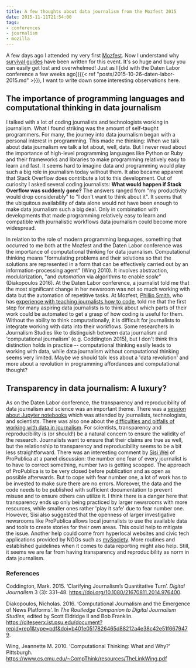```yaml
---
title: A few thoughts about data journalism from the Mozfest 2015
date: 2015-11-11T21:54:00
tags:
- conferences
- journalism
- mozilla
---
```


A few days ago I attended my very first [Mozfest](https://web.archive.org/web/20160108225114/https://2015.mozillafestival.org/). Now I understand why [survival guides](https://web.archive.org/web/20131024125125/http://digitalbydefault.com/2013/10/19/mozfest-survival-guide/) have been written for this event. It's so huge and busy you can easily get lost and overwhelmed! Just as I [did with the Daten Labor conference a few weeks ago]({{< ref "posts/2015-10-26-daten-labor-2015.md" >}}), I want to write down some interesting observations here.

## The importance of programming languages and computational thinking in data journalism

I talked with a lot of coding journalists and technologists working in journalism. What I found striking was the amount of self-taught programmers. For many, the journey into data journalism began with a personal interest in programming. This made me thinking: When we talk about data journalism we talk a lot about, well, data. But I never read about the importance of high-level programming languages like Python or Ruby and their frameworks and libraries to make programming relatively easy to learn and fast. It seems hard to imagine data and programming would play such a big role in journalism today without them. It also became apparent that Stack Overflow does contribute a lot to this development. Out of curiosity I asked several coding journalists: **What would happen if Stack Overflow was suddenly gone?** The answers ranged from "my productivity would drop considerably" to "I don't want to think about it". It seems that the ubiquitous availability of data alone would not have been enough to make data journalism such a big deal. Only in combination with developments that made programming relatively easy to learn and compatible with journalistic workflows data journalism could become more widespread.

In relation to the role of modern programming languages, something that occurred to me both at the Mozfest and the Daten Labor conference was the importance of computational thinking for data journalism. Computational thinking means "formulating problems and their solutions so that the solutions are represented in a form that can be effectively carried out by an information-processing agent" (Wing 2010). It involves abstraction, modularization, "and *automation* via algorithms to enable *scale*" (Diakopoulos 2016). At the Daten Labor conference, a journalist told me that the most significant change in her newsroom was not so much working with data but the automation of repetitive tasks. At Mozfest, [Phillip Smith](https://web.archive.org/web/20151104063300/https://twitter.com/phillipadsmith), who has [experience with teaching journalists how to code](https://web.archive.org/web/20160419001716/http://www.phillipadsmith.com/2015/10/mozfest-learn-to-code.html), told me that the first step for many aspiring data journalists is to think about which parts of their work could be automated to get a grasp of how coding is useful for them. Without the ability to think computationally, it is difficult for journalists to integrate working with data into their workflows. Some researchers in Journalism Studies like to distinguish between data journalism and 'computational journalism' (e.g. Coddington 2015), but I don't think this distinction holds in practice -- computational thinking easily leads to working with data, while data journalism without computational thinking seems very limited. Maybe we should talk less about a 'data revolution' and more about a revolution in programming affordances and computational thought?

## Transparency in data journalism: A luxury?

As on the Daten Labor conference, the transparency and reproducibility of data journalism and science was an important theme. There was a [session about Jupyter notebooks](https://app.mozillafestival.org/#_session-543) which was attended by journalists, technologists, and scientists. There was also one about the [difficulties and pitfalls of working with data in journalism](https://app.mozillafestival.org/#_session-205). For scientists, transparency and reproducibility is (or should!) be a natural concern to ensure the validity of the research. Journalists want to ensure that their claims are true as well, but the relationship to transparency and reproducibility seems to be a bit less straightforward. There was an interesting comment by [Sisi Wei](https://web.archive.org/web/20150824225000/https://twitter.com/sisiwei) of ProPublica at a panel discussion: the number one fear of every journalist is to have to correct something, number two is getting scooped. The approach of ProPublica is to be very closed before publication and as open as possible afterwards. But to cope with fear number one, a lot of work has to be invested to make sure there are no errors. Moreover, the data and the code needs to be published with sufficient documentation to prevent misuse and to ensure others can utilize it. I think there is a danger here that transparency ends up only being practiced by larger newsrooms with more resources, while smaller ones rather 'play it safe' due to fear number one. However, Sisi also suggested that the openness of larger investigative newsrooms like ProPublica allows local journalists to use the available data and tools to create stories for their own areas. This could help to mitigate the issue. Another help could come from hyperlocal websites and civic tech applications provided by NGOs such as [mySociety](https://web.archive.org/web/20151108212610/https://www.mysociety.org/). More routines and established guidelines when it comes to data reporting might also help. Still, it seems we are far from having transparency and reproducibility as norm in data journalism.

### References

Coddington, Mark. 2015. ‘Clarifying Journalism’s Quantitative Turn’. _Digital Journalism_ 3 (3): 331–48. <https://doi.org/10.1080/21670811.2014.976400>.

Diakopoulos, Nicholas. 2016. ‘Computational Journalism and the Emergence of News Platforms’. In _The Routledge Companion to Digital Journalism Studies_, edited by Scott Eldridge II and Bob Franklin. <https://citeseerx.ist.psu.edu/document?repid=rep1&type=pdf&doi=b401e0517826465d88212a4e38c42e51f6679479>.

Wing, Jeannette M. 2010. ‘Computational Thinking: What and Why?’ Pittsburgh. <https://www.cs.cmu.edu/~CompThink/resources/TheLinkWing.pdf>